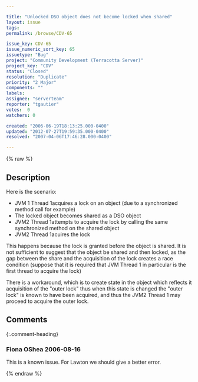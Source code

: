 ```yaml
---

title: "Unlocked DSO object does not become locked when shared"
layout: issue
tags: 
permalink: /browse/CDV-65

issue_key: CDV-65
issue_numeric_sort_key: 65
issuetype: "Bug"
project: "Community Development (Terracotta Server)"
project_key: "CDV"
status: "Closed"
resolution: "Duplicate"
priority: "2 Major"
components: ""
labels: 
assignee: "serverteam"
reporter: "tgautier"
votes:  0
watchers: 0

created: "2006-06-19T18:13:25.000-0400"
updated: "2012-07-27T19:59:35.000-0400"
resolved: "2007-04-06T17:46:28.000-0400"

---
```




{% raw %}



## Description

<div markdown="1" class="description">

Here is the scenario:

+ JVM 1 Thread 1acquires a lock on an object (due to a synchronized method call for example)
+ The locked object becomes shared as a DSO object
+ JVM2 Thread 1attempts to acquire the lock by calling the same synchronized method on the shared object
+ JVM2 Thread 1acuires the lock

This happens because the lock is granted before the object is shared.  It is not sufficient to suggest that the object be shared and then locked, as the gap between the share and the acquisition of the lock creates a race condition (suppose that it is required that JVM Thread 1 in particular is the first thread to acquire the lock)

There is a workaround, which is to create state in the object which reflects it acquisition of the "outer lock" thus when this state is changed the "outer lock" is known to have been acquired, and thus the JVM2 Thread 1 may proceed to acquire the outer lock.

</div>

## Comments


{:.comment-heading}
### **Fiona OShea** <span class="date">2006-08-16</span>

<div markdown="1" class="comment">

This is a known issue. For Lawton we should give a better error.

</div>



{% endraw %}
